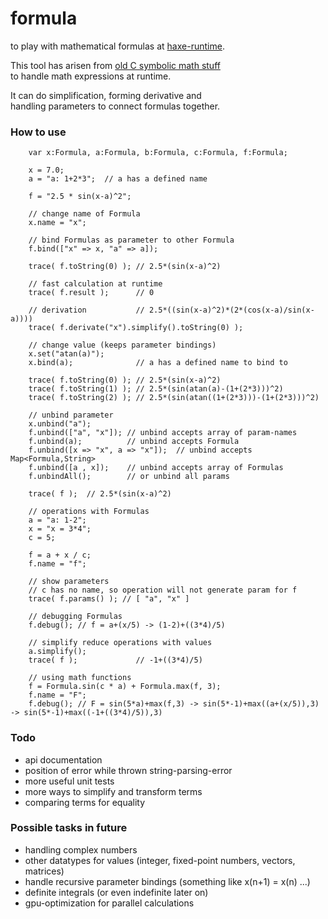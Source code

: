 # formula
to play with mathematical formulas at [haxe-runtime](https://haxe.org).  

This tool has arisen from [old C symbolic math stuff](https://github.com/maitag/lyapunov-c)  
to handle math expressions at runtime.  

It can do simplification, forming derivative and  
handling parameters to connect formulas together.  


### How to use
```
	var x:Formula, a:Formula, b:Formula, c:Formula, f:Formula;

	x = 7.0;
	a = "a: 1+2*3";  // a has a defined name
	
	f = "2.5 * sin(x-a)^2";

	// change name of Formula
	x.name = "x";

	// bind Formulas as parameter to other Formula
	f.bind(["x" => x, "a" => a]);
	
	trace( f.toString(0) );	// 2.5*(sin(x-a)^2)
	
	// fast calculation at runtime
	trace( f.result );      // 0
	
	// derivation           // 2.5*((sin(x-a)^2)*(2*(cos(x-a)/sin(x-a))))
	trace( f.derivate("x").simplify().toString(0) );
	
	// change value (keeps parameter bindings)
	x.set("atan(a)");
	x.bind(a);              // a has a defined name to bind to

	trace( f.toString(0) ); // 2.5*(sin(x-a)^2)
	trace( f.toString(1) ); // 2.5*(sin(atan(a)-(1+(2*3)))^2)
	trace( f.toString(2) ); // 2.5*(sin(atan((1+(2*3)))-(1+(2*3)))^2)
	
	// unbind parameter
	x.unbind("a");
	f.unbind(["a", "x"]); // unbind accepts array of param-names
	f.unbind(a);          // unbind accepts Formula
	f.unbind([x => "x", a => "x"]);  // unbind accepts Map<Formula,String>
	f.unbind([a , x]);    // unbind accepts array of Formulas
	f.unbindAll();        // or unbind all params
	
	trace( f );  // 2.5*(sin(x-a)^2)
	
	// operations with Formulas
	a = "a: 1-2"; 
	x = "x = 3*4";
	c = 5;
	
	f = a + x / c;
	f.name = "f";
	
	// show parameters
	// c has no name, so operation will not generate param for f
	trace( f.params() ); // [ "a", "x" ]
		
	// debugging Formulas
	f.debug(); // f = a+(x/5) -> (1-2)+((3*4)/5)
	
	// simplify reduce operations with values
	a.simplify();
	trace( f );             // -1+((3*4)/5)
	
	// using math functions
	f = Formula.sin(c * a) + Formula.max(f, 3);
	f.name = "F";
	f.debug(); // F = sin(5*a)+max(f,3) -> sin(5*-1)+max((a+(x/5)),3) -> sin(5*-1)+max((-1+((3*4)/5)),3)
```

### Todo

- api documentation
- position of error while thrown string-parsing-error
- more useful unit tests
- more ways to simplify and transform terms
- comparing terms for equality


### Possible tasks in future

- handling complex numbers
- other datatypes for values (integer, fixed-point numbers, vectors, matrices)
- handle recursive parameter bindings (something like x(n+1) = x(n) ...)
- definite integrals (or even indefinite later on)
- gpu-optimization for parallel calculations

